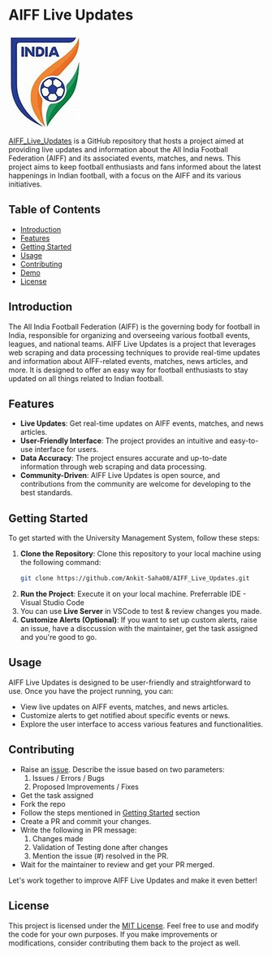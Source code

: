 # AIFF Live Updates

![image](AIFF_logo.JPG)

[AIFF_Live_Updates](https://github.com/Ankit-Saha08/AIFF_Live_Updates) is a GitHub repository that hosts a project aimed at providing live updates and information about the All India Football Federation (AIFF) and its associated events, matches, and news. This project aims to keep football enthusiasts and fans informed about the latest happenings in Indian football, with a focus on the AIFF and its various initiatives.

## Table of Contents

- [Introduction](#introduction)
- [Features](#features)
- [Getting Started](#getting-started)
- [Usage](#usage)
- [Contributing](#contributing)
- [Demo](#demo)
- [License](#license)

## Introduction
The All India Football Federation (AIFF) is the governing body for football in India, responsible for organizing and overseeing various football events, leagues, and national teams. AIFF Live Updates is a project that leverages web scraping and data processing techniques to provide real-time updates and information about AIFF-related events, matches, news articles, and more. It is designed to offer an easy way for football enthusiasts to stay updated on all things related to Indian football.

## Features
- **Live Updates**: Get real-time updates on AIFF events, matches, and news articles.
- **User-Friendly Interface**: The project provides an intuitive and easy-to-use interface for users.
- **Data Accuracy**: The project ensures accurate and up-to-date information through web scraping and data processing.
- **Community-Driven**: AIFF Live Updates is open source, and contributions from the community are welcome for developing to the best standards.

## Getting Started
To get started with the University Management System, follow these steps:
1. **Clone the Repository**: Clone this repository to your local machine using the following command:
   ```bash
   git clone https://github.com/Ankit-Saha08/AIFF_Live_Updates.git
2. **Run the Project**: Execute it on your local machine. Preferrable IDE - Visual Studio Code
3. You can use **Live Server** in VSCode to test & review changes you made.
4. **Customize Alerts (Optional)**: If you want to set up custom alerts, raise an issue, have a disccussion with the maintainer,
   get the task assigned and you're good to go.

## Usage
AIFF Live Updates is designed to be user-friendly and straightforward to use. Once you have the project running, you can:
- View live updates on AIFF events, matches, and news articles.
- Customize alerts to get notified about specific events or news.
- Explore the user interface to access various features and functionalities.

## Contributing
* Raise an [issue](#issue). Describe the issue based on two parameters:
  1. Issues / Errors / Bugs
  2. Proposed Improvements / Fixes
* Get the task assigned
* Fork the repo
* Follow the steps mentioned in [Getting Started](#getting-started) section
* Create a PR and commit your changes.
* Write the following in PR message:
  1. Changes made
  2. Validation of Testing done after changes
  3. Mention the issue (#) resolved in the PR.
* Wait for the maintainer to review and get your PR merged.

Let's work together to improve AIFF Live Updates and make it even better!

## License
This project is licensed under the [MIT License](LICENSE). Feel free to use and modify the code for your own purposes. If you make improvements or modifications, consider contributing them back to the project as well.
